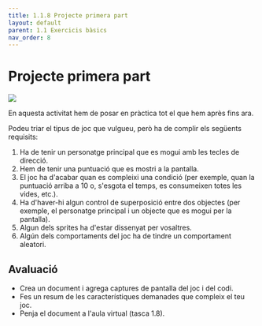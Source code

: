 ```yaml
---
title: 1.1.8 Projecte primera part
layout: default
parent: 1.1 Exercicis bàsics
nav_order: 8
---
```


# Projecte primera part

![](https://pxt.azureedge.net/blob/26296c69222174353f1bb24f5885e3d05d9c0454/static/courses/csintro1/motion/catch-the-cents.gif)

En aquesta activitat hem de posar en pràctica tot el que hem après fins ara. 

Podeu triar el tipus de joc que vulgueu, però ha de complir els següents requisits:

1. Ha de tenir un personatge principal que es mogui amb les tecles de direcció.
2. Hem de tenir una puntuació que es mostri a la pantalla.
3. El joc ha d'acabar quan es compleixi una condició (per exemple, quan la puntuació arriba a 10 o, s'esgota el temps, es consumeixen totes les vides, etc.).
4. Ha d'haver-hi algun control de superposició entre dos objectes (per exemple, el personatge principal i un objecte que es mogui per la pantalla).
5. Algun dels sprites ha d'estar dissenyat per vosaltres.
6. Algún dels comportaments del joc ha de tindre un comportament aleatori.

## Avaluació

- Crea un document i agrega captures de pantalla del joc i del codi.
- Fes un resum de les característiques demanades que compleix el teu joc.
- Penja el document a l'aula virtual (tasca 1.8).



